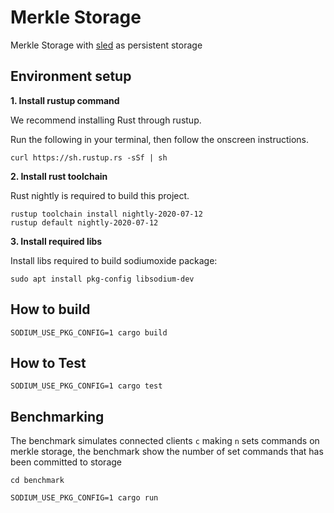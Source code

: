 # Merkle Storage
Merkle Storage with [sled](https://github.com/spacejam/sled) as persistent storage
## Environment setup
**1. Install rustup command**

We recommend installing Rust through rustup.

Run the following in your terminal, then follow the onscreen instructions.

```
curl https://sh.rustup.rs -sSf | sh
```

**2. Install rust toolchain**

Rust nightly is required to build this project.
```
rustup toolchain install nightly-2020-07-12
rustup default nightly-2020-07-12
```

**3. Install required libs**

Install libs required to build sodiumoxide package:
```
sudo apt install pkg-config libsodium-dev
```
## How to build
```shell script
SODIUM_USE_PKG_CONFIG=1 cargo build
```

## How to Test


````shell script
SODIUM_USE_PKG_CONFIG=1 cargo test
````

## Benchmarking

The benchmark simulates connected clients ``c`` making ``n`` sets commands on merkle storage,
the benchmark show the number of set commands that has been committed to storage 

````shell script
cd benchmark
````

````shell script
SODIUM_USE_PKG_CONFIG=1 cargo run
````